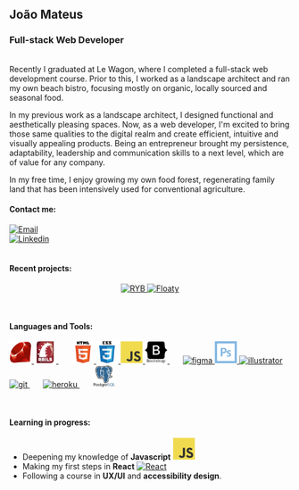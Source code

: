 ## João Mateus  
### Full-stack Web Developer 
<br/>
Recently I graduated at Le Wagon, where I completed a full-stack web development course. Prior to this, I worked as a landscape architect and ran my own beach bistro, focusing mostly on organic, locally sourced and seasonal food.

In my previous work as a landscape architect, I designed functional and aesthetically pleasing spaces. Now, as a web developer, I'm excited to bring those same qualities to the digital realm and create efficient, intuitive and visually appealing products. Being an entrepreneur brought my persistence, adaptability, leadership and communication skills to a next level, which are of value for any company.

In my free time, I enjoy growing my own food forest, regenerating family land that has been intensively used for conventional agriculture.

<h4 align="left">Contact me:</h4>
<!--       Email -->
<div><a href="mailto:jaomateus@gmail.com" target="_blank" rel="noreferrer"> <img src="https://user-images.githubusercontent.com/75801139/211318094-94ac57e9-abba-4977-9a13-b4ebdbe02ec7.svg" alt="Email" width="40""/> </a> 
</div>
<div>
<!--       Linkedin -->
<a href="https://www.linkedin.com/in/jaomateus/" target="_blank" rel="noreferrer"> <img src="https://user-images.githubusercontent.com/75801139/211319532-c109d046-b186-4692-a755-dda8ad6e2b13.svg" alt="Linkedin" width="40""/> </a> 
</div>

</br>
<h4 align="left">Recent projects:</h4>

<p align="center">
<a href="https://ryb-rewild.herokuapp.com/" target="_blank" rel="noreferrer"> <img src="https://user-images.githubusercontent.com/75801139/211112007-fc9fba7d-b0b0-4c0b-8835-6cd04a5b7b87.svg" alt="RYB" width="400""/> </a> 
<a href="https://ryb-rewild.herokuapp.com/" target="_blank" rel="noreferrer"> <img src="https://user-images.githubusercontent.com/75801139/211112695-acf7c9b0-b095-4838-8a17-a40f7bd680d7.svg" alt="Floaty" width="400""/> </a> 
</p>
      
<br/>
<h4 align="left">Languages and Tools:</h4>

<p align="left">      
<!--       Ruby -->
      <a href="https://www.ruby-lang.org/en/" target="_blank" rel="noreferrer"> <img src="https://raw.githubusercontent.com/devicons/devicon/master/icons/ruby/ruby-original.svg" alt="ruby" width="40" height="40"/> </a> 
<!--       Rails -->
      <a href="https://rubyonrails.org" target="_blank" rel="noreferrer"> <img src="https://raw.githubusercontent.com/devicons/devicon/master/icons/rails/rails-original-wordmark.svg" alt="rails" width="40" height="40"/> </a>
&nbsp;&nbsp;
&nbsp;&nbsp;
<!--       Html -->
      <a href="https://www.w3.org/html/" target="_blank" rel="noreferrer"> <img src="https://raw.githubusercontent.com/devicons/devicon/master/icons/html5/html5-original-wordmark.svg" alt="html5" width="40" height="40"/> </a> 
<!--       Css -->
      <a href="https://www.w3schools.com/css/" target="_blank" rel="noreferrer"> <img src="https://raw.githubusercontent.com/devicons/devicon/master/icons/css3/css3-original-wordmark.svg" alt="css3" width="40" height="40"/> </a>
<!--       Javascript -->
      <a href="https://developer.mozilla.org/en-US/docs/Web/JavaScript" target="_blank" rel="noreferrer"> <img src="https://raw.githubusercontent.com/devicons/devicon/master/icons/javascript/javascript-original.svg" alt="javascript" width="40" height="40"/> </a>
<!--       Bootstrap -->
      <a href="https://getbootstrap.com" target="_blank" rel="noreferrer"> <img src="https://raw.githubusercontent.com/devicons/devicon/master/icons/bootstrap/bootstrap-plain-wordmark.svg" alt="bootstrap" width="40" height="40"/> </a>
&nbsp;&nbsp;
&nbsp;&nbsp; 
<!--       Figma -->
      <a href="https://www.figma.com/" target="_blank" rel="noreferrer"> <img src="https://www.vectorlogo.zone/logos/figma/figma-icon.svg" alt="figma" width="40" height="40"/> </a> 
<!--       Photoshop -->
      <a href="https://www.photoshop.com/en" target="_blank" rel="noreferrer"> <img src="https://raw.githubusercontent.com/devicons/devicon/master/icons/photoshop/photoshop-line.svg" alt="photoshop" width="40" height="40"/> </a> 
<!--       Illustrator -->
      <a href="https://www.adobe.com/in/products/illustrator.html" target="_blank" rel="noreferrer"> <img src="https://www.vectorlogo.zone/logos/adobe_illustrator/adobe_illustrator-icon.svg" alt="illustrator" width="40" height="40"/> </a>
<!--       Git -->
      <a href="https://git-scm.com/" target="_blank" rel="noreferrer"> <img src="https://www.vectorlogo.zone/logos/git-scm/git-scm-icon.svg" alt="git" width="40" height="40"/> </a> 
&nbsp;&nbsp;
&nbsp;&nbsp; 
<!--       Heroku -->
      <a href="https://heroku.com" target="_blank" rel="noreferrer"> <img src="https://www.vectorlogo.zone/logos/heroku/heroku-icon.svg" alt="heroku" width="40" height="40"/> </a>  
&nbsp;&nbsp;
&nbsp;&nbsp; 
<!--       Postgresql -->
      <a href="https://www.postgresql.org" target="_blank" rel="noreferrer"> <img src="https://raw.githubusercontent.com/devicons/devicon/master/icons/postgresql/postgresql-original-wordmark.svg" alt="postgresql" width="40" height="40"/> </a> 
</p>
<br/>
<h4 align="left">Learning in progress:</h4>

- Deepening my knowledge of **Javascript**  <a href="https://developer.mozilla.org/en-US/docs/Web/JavaScript" target="_blank" rel="noreferrer"> <img src="https://raw.githubusercontent.com/devicons/devicon/master/icons/javascript/javascript-original.svg" alt="javascript" width="40" height="40"/> </a>
- Making my first steps in **React**  <a href="" target="_blank" rel="noreferrer"> <img src="https://user-images.githubusercontent.com/75801139/211168602-3824ae81-2905-40e0-bc2e-6b0a1ff33c2f.svg" alt="React" width="40" height="40"/> </a>
- Following a course in **UX/UI** and **accessibility design**.


